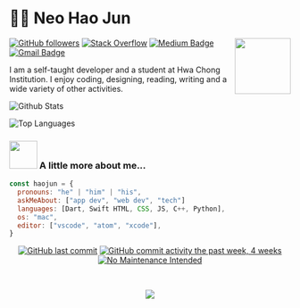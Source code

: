 # 👨‍💻 Neo Hao Jun

<img align='right' src="https://media.giphy.com/media/M9gbBd9nbDrOTu1Mqx/giphy.gif" width="100">

[![GitHub followers](https://img.shields.io/github/followers/N-HJ?style=flat-square&label=Follow)](https://github.com/N-HJ/)
[![Stack Overflow](https://img.shields.io/badge/-Stack%20Overflow-222222?style=flat-square&logo=stack-overflow&&link=https://stackoverflow.com/users/13538884/n-hj)](https://stackoverflow.com/users/13538884/n-hj?tab=profile)
[![Medium Badge](https://img.shields.io/badge/-@neohaojun-03a57a?style=flat-square&labelColor=000000&logo=Medium&link=https://medium.com/@neohaojun/)](https://medium.com/@neohaojun)
[![Gmail Badge](https://img.shields.io/badge/-neohaojun@gmail.com-c14438?style=flat-square&logo=Gmail&logoColor=white&link=mailto:neohaojun@gmail.com)](mailto:neohaojun@gmail.com)

I am a self-taught developer and a student at Hwa Chong Institution. I enjoy coding, designing, reading, writing and a wide variety of other activities.

![Github Stats](https://github-readme-stats.vercel.app/api?username=N-HJ&count_private=true&show_icons=true&theme=dark&include_all_commits=true&icon_color=ffffff)

![Top Languages](https://github-readme-stats.vercel.app/api/top-langs/?username=N-HJ&theme=dark)


### <img src="https://media.giphy.com/media/VgCDAzcKvsR6OM0uWg/giphy.gif" width="50"> A little more about me...

```javascript
const haojun = {
  pronouns: "he" | "him" | "his",
  askMeAbout: ["app dev", "web dev", "tech"]
  languages: [Dart, Swift HTML, CSS, JS, C++, Python],
  os: "mac",
  editor: ["vscode", "atom", "xcode"],
}
```
<center>

[![GitHub last commit](https://img.shields.io/github/last-commit/N-HJ/N-HJ?style=flat)]()
[![GitHub commit activity the past week, 4 weeks](https://img.shields.io/github/commit-activity/y/N-HJ/N-HJ?style=flat)]()
[![No Maintenance Intended](http://unmaintained.tech/badge.svg)](http://unmaintained.tech/)

<br/>

![](http://estruyf-github.azurewebsites.net/api/VisitorHit?user=N-HJ&repo=N-HJ&countColorcountColor&countColor=%237B1E7A)

</center>
<!--
**N-HJ/N-HJ** is a ✨ _special_ ✨ repository because its `README.md` (this file) appears on your GitHub profile.

Here are some ideas to get you started:

- 🔭 I’m currently working on ...
- 🌱 I’m currently learning ...
- 👯 I’m looking to collaborate on ...
- 🤔 I’m looking for help with ...
- 💬 Ask me about ...
- 📫 How to reach me: ...
- 😄 Pronouns: ...
- ⚡ Fun fact: ...
-->
